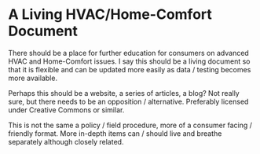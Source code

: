 # A Living HVAC/Home-Comfort Document

There should be a place for further education for consumers on advanced HVAC
and Home-Comfort issues.  I say this should be a living document so that it is
flexible and can be updated more easily as data / testing becomes more available.

Perhaps this should be a website, a series of articles, a blog? Not really sure,
but there needs to be an opposition / alternative.  Preferably licensed under
Creative Commons or similar.

This is not the same a policy / field procedure, more of a consumer facing /
friendly format.  More in-depth items can / should live and breathe separately
although closely related.

